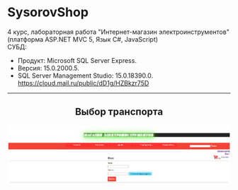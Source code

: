# SysorovShop
4 курс, лабораторная работа "Интернет-магазин электроинструментов" (платформа ASP.NET MVC 5, Язык С#, JavaScript)  
СУБД:  
- Продукт: Microsoft SQL Server Express. 
- Версия: 15.0.2000.5. 
- SQL Server Management Studio: 15.0.18390.0.  
https://cloud.mail.ru/public/dD1g/HZBkzr75D
<hr/>
<h2 align="center">Выбор транспорта</h2>
<p align="center">
  <a href="https://github.com/kontr24/AZUS_Transport"><img src="https://github.com/kontr24/SysorovShop/blob/37e4abd2a2a679ab5e350dd1520966fa509c9dc9/ScreenshotsApplication/Entrance.png"></img></a>
</p>
